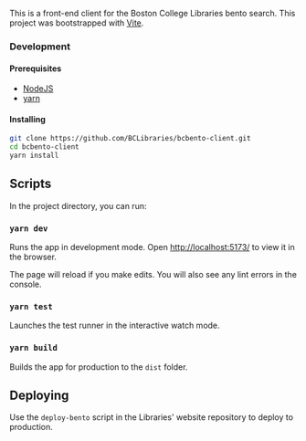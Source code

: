 This is a front-end client for the Boston College Libraries bento search. This project was bootstrapped with [Vite](https://vitejs.dev/).

### Development

#### Prerequisites

* [NodeJS](https://nodejs.org/en/)
* [yarn](https://yarnpkg.com/lang/en/docs/install/)

#### Installing

```bash
git clone https://github.com/BCLibraries/bcbento-client.git
cd bcbento-client
yarn install
```

## Scripts

In the project directory, you can run:

### `yarn dev`

Runs the app in development mode. Open [http://localhost:5173/](http://localhost:5173/) to view it in the browser.

The page will reload if you make edits. You will also see any lint errors in the console.

### `yarn test`

Launches the test runner in the interactive watch mode.

### `yarn build`

Builds the app for production to the `dist` folder.

## Deploying

Use the `deploy-bento` script in the Libraries' website repository to deploy to production.
